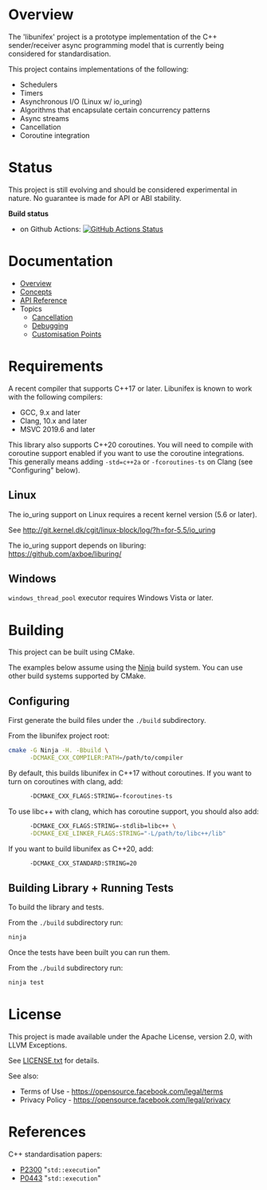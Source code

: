 # Overview

The 'libunifex' project is a prototype implementation of the C++ sender/receiver
async programming model that is currently being considered for standardisation.

This project contains implementations of the following:
* Schedulers
* Timers
* Asynchronous I/O (Linux w/ io_uring)
* Algorithms that encapsulate certain concurrency patterns
* Async streams
* Cancellation
* Coroutine integration

# Status

This project is still evolving and should be considered experimental in nature. No guarantee is made for API or ABI stability.

**Build status**
- on Github Actions: [![GitHub Actions Status](https://github.com/facebookexperimental/libunifex/workflows/libunifex%20CI/badge.svg?branch=main)](https://github.com/facebookexperimental/libunifex/actions)

# Documentation

* [Overview](doc/overview.md)
* [Concepts](doc/concepts.md)
* [API Reference](doc/api_reference.md)
* Topics
  * [Cancellation](doc/cancellation.md)
  * [Debugging](doc/debugging.md)
  * [Customisation Points](doc/customisation_points.md)

# Requirements

A recent compiler that supports C++17 or later. Libunifex is known to work
with the following compilers:

* GCC, 9.x and later
* Clang, 10.x and later
* MSVC 2019.6 and later

This library also supports C++20 coroutines. You will need to compile with
coroutine support enabled if you want to use the coroutine integrations.
This generally means adding `-std=c++2a` or `-fcoroutines-ts` on Clang (see "Configuring" below).

## Linux

The io_uring support on Linux requires a recent kernel version
(5.6 or later).

See http://git.kernel.dk/cgit/linux-block/log/?h=for-5.5/io_uring

The io_uring support depends on liburing: https://github.com/axboe/liburing/

## Windows

`windows_thread_pool` executor requires Windows Vista or later.

# Building

This project can be built using CMake.

The examples below assume using the [Ninja](https://ninja-build.org/) build system.
You can use other build systems supported by CMake.

## Configuring

First generate the build files under the `./build` subdirectory.

From the libunifex project root:

```sh
cmake -G Ninja -H. -Bbuild \
      -DCMAKE_CXX_COMPILER:PATH=/path/to/compiler
```

By default, this builds libunifex in C++17 without coroutines. If you want
to turn on coroutines with clang, add:

```sh
      -DCMAKE_CXX_FLAGS:STRING=-fcoroutines-ts
```

To use libc++ with clang, which has coroutine support, you should also add:

```sh
      -DCMAKE_CXX_FLAGS:STRING=-stdlib=libc++ \
      -DCMAKE_EXE_LINKER_FLAGS:STRING="-L/path/to/libc++/lib"
```

If you want to build libunifex as C++20, add:

```sh
      -DCMAKE_CXX_STANDARD:STRING=20
```

## Building Library + Running Tests

To build the library and tests.

From the `./build` subdirectory run:
```sh
ninja
```

Once the tests have been built you can run them.

From the `./build` subdirectory run:
```sh
ninja test
```

# License

This project is made available under the Apache License, version 2.0, with LLVM Exceptions.

See [LICENSE.txt](LICENSE.txt) for details.

See also:
* Terms of Use - https://opensource.facebook.com/legal/terms
* Privacy Policy - https://opensource.facebook.com/legal/privacy

# References

C++ standardisation papers:
* [P2300](https://wg21.link/P2300) "`std::execution`"
* [P0443](https://wg21.link/P0443) "`std::execution`"
